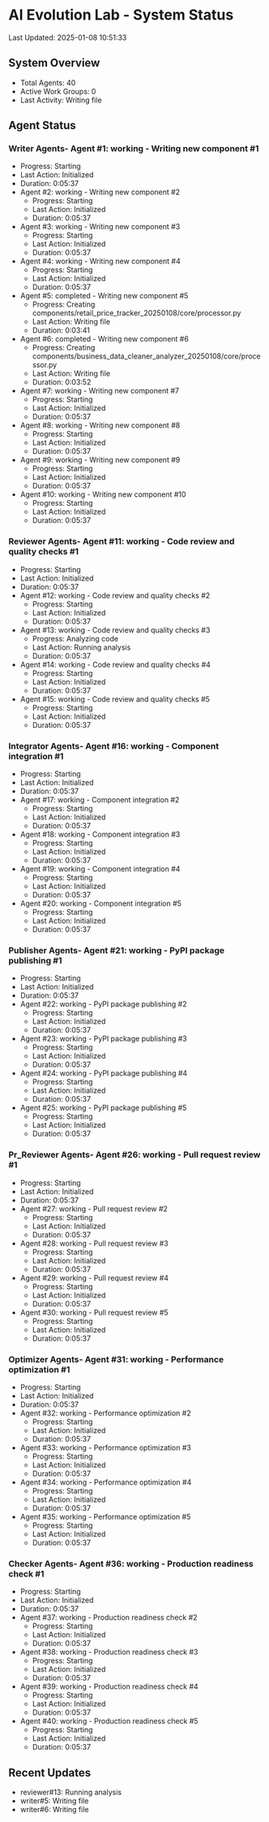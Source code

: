 # AI Evolution Lab - System Status
Last Updated: 2025-01-08 10:51:33

## System Overview
- Total Agents: 40
- Active Work Groups: 0
- Last Activity: Writing file

## Agent Status

### Writer Agents- Agent #1: working - Writing new component #1
  - Progress: Starting
  - Last Action: Initialized
  - Duration: 0:05:37
- Agent #2: working - Writing new component #2
  - Progress: Starting
  - Last Action: Initialized
  - Duration: 0:05:37
- Agent #3: working - Writing new component #3
  - Progress: Starting
  - Last Action: Initialized
  - Duration: 0:05:37
- Agent #4: working - Writing new component #4
  - Progress: Starting
  - Last Action: Initialized
  - Duration: 0:05:37
- Agent #5: completed - Writing new component #5
  - Progress: Creating components/retail_price_tracker_20250108/core/processor.py
  - Last Action: Writing file
  - Duration: 0:03:41
- Agent #6: completed - Writing new component #6
  - Progress: Creating components/business_data_cleaner_analyzer_20250108/core/processor.py
  - Last Action: Writing file
  - Duration: 0:03:52
- Agent #7: working - Writing new component #7
  - Progress: Starting
  - Last Action: Initialized
  - Duration: 0:05:37
- Agent #8: working - Writing new component #8
  - Progress: Starting
  - Last Action: Initialized
  - Duration: 0:05:37
- Agent #9: working - Writing new component #9
  - Progress: Starting
  - Last Action: Initialized
  - Duration: 0:05:37
- Agent #10: working - Writing new component #10
  - Progress: Starting
  - Last Action: Initialized
  - Duration: 0:05:37

### Reviewer Agents- Agent #11: working - Code review and quality checks #1
  - Progress: Starting
  - Last Action: Initialized
  - Duration: 0:05:37
- Agent #12: working - Code review and quality checks #2
  - Progress: Starting
  - Last Action: Initialized
  - Duration: 0:05:37
- Agent #13: working - Code review and quality checks #3
  - Progress: Analyzing code
  - Last Action: Running analysis
  - Duration: 0:05:37
- Agent #14: working - Code review and quality checks #4
  - Progress: Starting
  - Last Action: Initialized
  - Duration: 0:05:37
- Agent #15: working - Code review and quality checks #5
  - Progress: Starting
  - Last Action: Initialized
  - Duration: 0:05:37

### Integrator Agents- Agent #16: working - Component integration #1
  - Progress: Starting
  - Last Action: Initialized
  - Duration: 0:05:37
- Agent #17: working - Component integration #2
  - Progress: Starting
  - Last Action: Initialized
  - Duration: 0:05:37
- Agent #18: working - Component integration #3
  - Progress: Starting
  - Last Action: Initialized
  - Duration: 0:05:37
- Agent #19: working - Component integration #4
  - Progress: Starting
  - Last Action: Initialized
  - Duration: 0:05:37
- Agent #20: working - Component integration #5
  - Progress: Starting
  - Last Action: Initialized
  - Duration: 0:05:37

### Publisher Agents- Agent #21: working - PyPI package publishing #1
  - Progress: Starting
  - Last Action: Initialized
  - Duration: 0:05:37
- Agent #22: working - PyPI package publishing #2
  - Progress: Starting
  - Last Action: Initialized
  - Duration: 0:05:37
- Agent #23: working - PyPI package publishing #3
  - Progress: Starting
  - Last Action: Initialized
  - Duration: 0:05:37
- Agent #24: working - PyPI package publishing #4
  - Progress: Starting
  - Last Action: Initialized
  - Duration: 0:05:37
- Agent #25: working - PyPI package publishing #5
  - Progress: Starting
  - Last Action: Initialized
  - Duration: 0:05:37

### Pr_Reviewer Agents- Agent #26: working - Pull request review #1
  - Progress: Starting
  - Last Action: Initialized
  - Duration: 0:05:37
- Agent #27: working - Pull request review #2
  - Progress: Starting
  - Last Action: Initialized
  - Duration: 0:05:37
- Agent #28: working - Pull request review #3
  - Progress: Starting
  - Last Action: Initialized
  - Duration: 0:05:37
- Agent #29: working - Pull request review #4
  - Progress: Starting
  - Last Action: Initialized
  - Duration: 0:05:37
- Agent #30: working - Pull request review #5
  - Progress: Starting
  - Last Action: Initialized
  - Duration: 0:05:37

### Optimizer Agents- Agent #31: working - Performance optimization #1
  - Progress: Starting
  - Last Action: Initialized
  - Duration: 0:05:37
- Agent #32: working - Performance optimization #2
  - Progress: Starting
  - Last Action: Initialized
  - Duration: 0:05:37
- Agent #33: working - Performance optimization #3
  - Progress: Starting
  - Last Action: Initialized
  - Duration: 0:05:37
- Agent #34: working - Performance optimization #4
  - Progress: Starting
  - Last Action: Initialized
  - Duration: 0:05:37
- Agent #35: working - Performance optimization #5
  - Progress: Starting
  - Last Action: Initialized
  - Duration: 0:05:37

### Checker Agents- Agent #36: working - Production readiness check #1
  - Progress: Starting
  - Last Action: Initialized
  - Duration: 0:05:37
- Agent #37: working - Production readiness check #2
  - Progress: Starting
  - Last Action: Initialized
  - Duration: 0:05:37
- Agent #38: working - Production readiness check #3
  - Progress: Starting
  - Last Action: Initialized
  - Duration: 0:05:37
- Agent #39: working - Production readiness check #4
  - Progress: Starting
  - Last Action: Initialized
  - Duration: 0:05:37
- Agent #40: working - Production readiness check #5
  - Progress: Starting
  - Last Action: Initialized
  - Duration: 0:05:37


## Recent Updates
- reviewer#13: Running analysis
- writer#5: Writing file
- writer#6: Writing file
